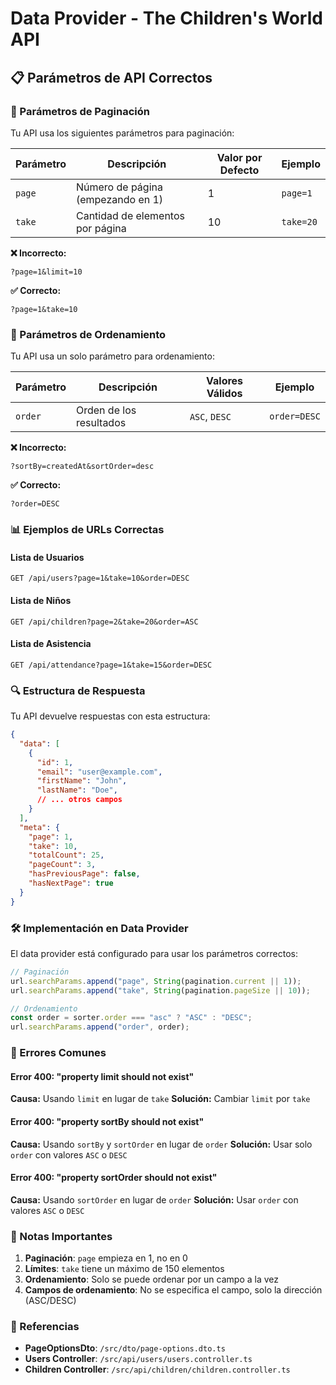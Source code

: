 # Data Provider - The Children's World API

## 📋 Parámetros de API Correctos

### 🔧 Parámetros de Paginación

Tu API usa los siguientes parámetros para paginación:

| Parámetro | Descripción | Valor por Defecto | Ejemplo |
|-----------|-------------|-------------------|---------|
| `page` | Número de página (empezando en 1) | 1 | `page=1` |
| `take` | Cantidad de elementos por página | 10 | `take=20` |

**❌ Incorrecto:**
```
?page=1&limit=10
```

**✅ Correcto:**
```
?page=1&take=10
```

### 🔄 Parámetros de Ordenamiento

Tu API usa un solo parámetro para ordenamiento:

| Parámetro | Descripción | Valores Válidos | Ejemplo |
|-----------|-------------|-----------------|---------|
| `order` | Orden de los resultados | `ASC`, `DESC` | `order=DESC` |

**❌ Incorrecto:**
```
?sortBy=createdAt&sortOrder=desc
```

**✅ Correcto:**
```
?order=DESC
```

### 📊 Ejemplos de URLs Correctas

#### Lista de Usuarios
```
GET /api/users?page=1&take=10&order=DESC
```

#### Lista de Niños
```
GET /api/children?page=2&take=20&order=ASC
```

#### Lista de Asistencia
```
GET /api/attendance?page=1&take=15&order=DESC
```

### 🔍 Estructura de Respuesta

Tu API devuelve respuestas con esta estructura:

```json
{
  "data": [
    {
      "id": 1,
      "email": "user@example.com",
      "firstName": "John",
      "lastName": "Doe",
      // ... otros campos
    }
  ],
  "meta": {
    "page": 1,
    "take": 10,
    "totalCount": 25,
    "pageCount": 3,
    "hasPreviousPage": false,
    "hasNextPage": true
  }
}
```

### 🛠️ Implementación en Data Provider

El data provider está configurado para usar los parámetros correctos:

```typescript
// Paginación
url.searchParams.append("page", String(pagination.current || 1));
url.searchParams.append("take", String(pagination.pageSize || 10));

// Ordenamiento
const order = sorter.order === "asc" ? "ASC" : "DESC";
url.searchParams.append("order", order);
```

### 🚨 Errores Comunes

#### Error 400: "property limit should not exist"
**Causa:** Usando `limit` en lugar de `take`
**Solución:** Cambiar `limit` por `take`

#### Error 400: "property sortBy should not exist"
**Causa:** Usando `sortBy` y `sortOrder` en lugar de `order`
**Solución:** Usar solo `order` con valores `ASC` o `DESC`

#### Error 400: "property sortOrder should not exist"
**Causa:** Usando `sortOrder` en lugar de `order`
**Solución:** Usar `order` con valores `ASC` o `DESC`

### 📝 Notas Importantes

1. **Paginación**: `page` empieza en 1, no en 0
2. **Límites**: `take` tiene un máximo de 150 elementos
3. **Ordenamiento**: Solo se puede ordenar por un campo a la vez
4. **Campos de ordenamiento**: No se especifica el campo, solo la dirección (ASC/DESC)

### 🔗 Referencias

- **PageOptionsDto**: `/src/dto/page-options.dto.ts`
- **Users Controller**: `/src/api/users/users.controller.ts`
- **Children Controller**: `/src/api/children/children.controller.ts`
